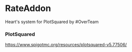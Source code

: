 # RateAddon
Heart's system for PlotSquared by #OverTeam

### PlotSquared
https://www.spigotmc.org/resources/plotsquared-v5.77506/
